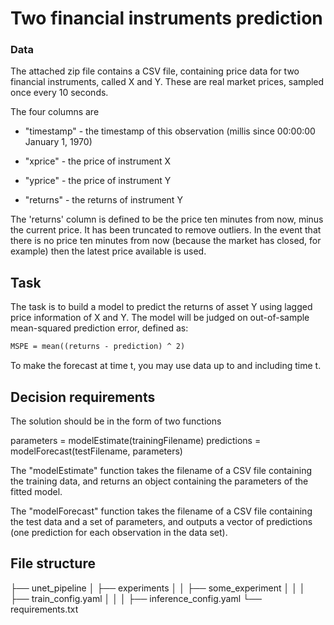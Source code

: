 # Two financial instruments prediction


### Data
The attached zip file contains a CSV file, containing price data for two financial instruments, called X and Y.
These are real market prices, sampled once every 10 seconds.

The four columns are 

- "timestamp" - the timestamp of this observation (millis since 00:00:00 January 1, 1970)

- "xprice" - the price of instrument X

- "yprice" - the price of instrument Y

- "returns" - the returns of instrument Y

The 'returns' column is defined to be the price ten minutes from now, minus the current price. 
It has been truncated to remove outliers. In the event that there is no price ten minutes from now 
(because the market has closed, for example) then the latest price available is used.

## Task

The task is to build a model to predict the returns of asset Y using lagged price information of X and Y.
The model will be judged on out-of-sample mean-squared prediction error, defined as:

```latex
MSPE = mean((returns - prediction) ^ 2)
```

To make the forecast at time t, you may use data up to and including time t.

## Decision requirements 

The solution should be in the form of two functions

parameters = modelEstimate(trainingFilename)
predictions = modelForecast(testFilename, parameters)
 
The "modelEstimate" function takes the filename of a CSV file containing the training data, 
and returns an object containing the parameters of the fitted model.

The "modelForecast" function takes the filename of a CSV file containing the test data and a set of parameters,
and outputs a vector of predictions (one prediction for each observation in the data set).

## File structure
├── unet_pipeline
│   ├── experiments
│   │   ├── some_experiment
│   │   │   ├── train_config.yaml
│   │   │   ├── inference_config.yaml
└── requirements.txt
 
